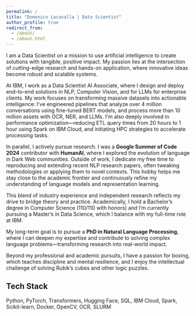 ```yaml
---
permalink: /
title: "Domenico Lacavalla | Data Scientist"
author_profile: true
redirect_from: 
  - /about/
  - /about.html
---
```


I am a Data Scientist on a mission to use artificial intelligence to create solutions with tangible, positive impact. My passion lies at the intersection of cutting-edge research and hands-on application, where innovative ideas become robust and scalable systems.

At IBM, I work as a Data Scientist AI Associate, where I design and deploy end-to-end solutions in NLP, Computer Vision, and for LLMs for enterprise clients. My work focuses on transforming massive datasets into actionable intelligence: I’ve engineered pipelines that analyze over 4 million conversations using fine-tuned BERT models, and process more than 10 million assets with OCR, NER, and LLMs. I'm also deeply involved in performance optimization—reducing ETL query times from 20 hours to 1 hour using Spark on IBM Cloud, and initiating HPC strategies to accelerate processing tasks.

In parallel, I actively pursue research. I was a **Google Summer of Code 2024** contributor with **HumanAI**, where I explored the evolution of language in Dark Web communities. Outside of work, I dedicate my free time to reproducing and extending recent NLP research papers, often tweaking methodologies or applying them to novel contexts. This hobby helps me stay close to the academic frontier and continuously refine my understanding of language models and representation learning.

This blend of industry experience and independent research reflects my drive to bridge theory and practice. Academically, I hold a Bachelor’s degree in Computer Science (110/110 with honors) and I’m currently pursuing a Master’s in Data Science, which I balance with my full-time role at IBM.

My long-term goal is to pursue a **PhD in Natural Language Processing**, where I can deepen my expertise and contribute to solving complex language problems—transforming research into real-world impact.

Beyond my professional and academic pursuits, I have a passion for boxing, which teaches discipline and mental resilience, and I enjoy the intellectual challenge of solving Rubik’s cubes and other logic puzzles.

## Tech Stack

Python, PyTorch, Transformers, Hugging Face, SQL, IBM Cloud, Spark, Scikit-learn, Docker, OpenCV, OCR, SLURM
